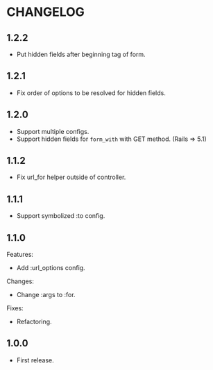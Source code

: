 # CHANGELOG

## 1.2.2

* Put hidden fields after beginning tag of form.

## 1.2.1

* Fix order of options to be resolved for hidden fields.

## 1.2.0

* Support multiple configs.
* Support hidden fields for `form_with` with GET method. (Rails => 5.1)

## 1.1.2

* Fix url_for helper outside of controller.

## 1.1.1

* Support symbolized :to config.

## 1.1.0

Features:

* Add :url_options config.

Changes:

* Change :args to :for.

Fixes:

* Refactoring.

## 1.0.0

* First release.
